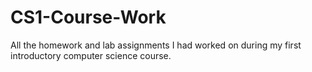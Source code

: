 # CS1-Course-Work
All the homework and lab assignments I had worked on during my first introductory computer science course. 
